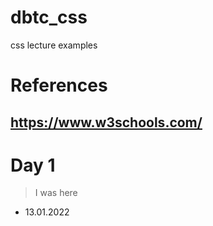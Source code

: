 # dbtc_css
css lecture examples

# References
## https://www.w3schools.com/

# Day 1
> I was here 
- 13.01.2022